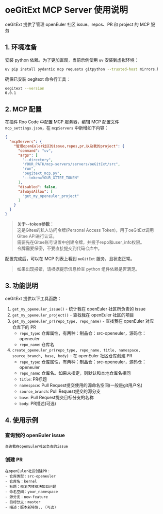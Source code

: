 # oeGitExt MCP Server 使用说明

oeGitExt 提供了管理 openEuler 社区 issue、repos、PR 和 project 的 MCP 服务

## 1. 环境准备

安装 python 依赖。为了更加直观，当前示例使用 `uv` 安装到虚拟环境：

```bash
uv pip install pydantic mcp requests gitpython --trusted-host mirrors.huaweicloud.com -i https://mirrors.huaweicloud.com/repository/pypi/simple
```

确保已安装 oegitext 命令行工具：

```bash
oegitext --version
0.0.1
```

## 2. MCP 配置

在插件 Roo Code 中配置 MCP 服务器，编辑 MCP 配置文件 `mcp_settings.json`，在 `mcpServers` 中新增如下内容：

```json
{
  "mcpServers": {
    "管理openEuler社区的issue,repos,pr,以及我的project": {
      "command": "uv",
      "args": [
        "--directory",
        "YOUR_PATH/mcp-servers/servers/oeGitExt/src",
        "run",
        "oegitext_mcp.py",
        "--token=YOUR_GITEE_TOKEN"
      ],
      "disabled": false,
      "alwaysAllow": [
        "get_my_openeuler_project"
      ]
    }
  }
}
```

> **关于--token参数**：  
> 这是Gitee的私人访问令牌(Personal Access Token)，用于oeGitExt调用Gitee API进行认证。  
> 需要先在Gitee账号设置中创建令牌，并授予repo和user_info权限。  
> 令牌需要保密，不要直接提交到代码仓库中。

配置完成后，可以在 MCP 列表上看到 `oeGitExt` 服务，且状态正常。

> 如果出现报错，请根据提示信息检查 python 组件依赖是否满足。

## 3. 功能说明

oeGitExt 提供以下工具函数：

1. `get_my_openeuler_issue()` - 统计我在 openEuler 社区所负责的 issue
2. `get_my_openeuler_project()` - 查找我在 openEuler 社区的项目
3. `get_my_openeuler_pr(repo_type, repo_name)` - 查找我在 openEuler 对应仓库下的 PR
   - `repo_type`: 仓库属性，有两种：制品仓：src-openeuler，源码仓：openeuler
   - `repo_name`: 仓库名
4. `create_openeuler_pr(repo_type, repo_name, title, namespace, source_branch, base, body)` - 在 openEuler 社区仓库创建 PR
   - `repo_type`: 仓库属性，有两种：制品仓：src-openeuler，源码仓：openeuler
   - `repo_name`: 仓库名。如果未指定，则默认和本地仓库名相同
   - `title`: PR标题
   - `namespace`: Pull Request提交使用的源命名空间(一般是git用户名)
   - `source_branch`: Pull Request提交的源分支
   - `base`: Pull Request提交目标分支的名称
   - `body`: PR描述(可选)

## 4. 使用示例

### 查询我的 openEuler issue

```
查询我在openEuler社区负责的issue
```

### 创建 PR

```
在openEuler社区创建PR：
- 仓库类型：src-openeuler 
- 仓库名：kernel 
- 标题：修复内核模块加载问题 
- 命名空间：your_namespace 
- 源分支：new-feature 
- 目标分支：master 
- 描述：版本新特性.. (可选)
```
